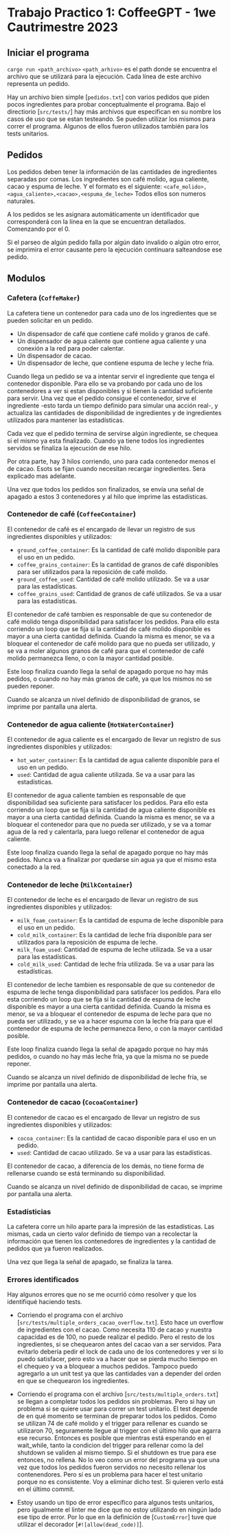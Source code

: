 # Trabajo Practico 1: CoffeeGPT - 1we Cautrimestre 2023

## Iniciar el programa
```cargo run <path_archivo>```
`<path_arhivo>` es el path donde se encuentra el archivo que se utilizará para la ejecución. 
Cada línea de este archivo representa un pedido.

Hay un archivo bien simple [`pedidos.txt`] con varios pedidos que piden pocos ingredientes para probar conceptualmente el programa.
Bajo el directiorio [`src/tests/`] hay más archivos que especifican en su nombre los casos de uso que se estan testeando. Se pueden utilizar los mismos para correr el programa. Algunos de ellos fueron utilizados también para los tests unitarios.

## Pedidos
Los pedidos deben tener la información de las cantidades de ingredientes separadas por comas.
Los ingredientes son café molido, agua caliente, cacao y espuma de leche. Y el formato es el siguiente:
```<cafe_molido>,<agua_caliente>,<cacao>,<espuma_de_leche>```
Todos ellos son numeros naturales.

A los pedidos se les asignara automáticamente un identificador que corresponderá con la línea en la que se encuentran detallados.
Comenzando por el 0.

Si el parseo de algún pedido falla por algún dato invalido o algún otro error, se imprimira el error causante pero la ejecución continuara salteandose ese pedido.

## Modulos
### Cafetera (`CoffeMaker`)
La cafetera tiene un contenedor para cada uno de los ingredientes que se pueden solicitar en un pedido.
* Un dispensador de café que contiene café molido y granos de café.
* Un dispensador de agua caliente que contiene agua caliente y una conexión a la red para poder calentar.
* Un dispensador de cacao.
* Un dispensador de leche, que contiene espuma de leche y leche fría.

Cuando llega un pedido se va a intentar servir el ingrediente que tenga el contenedor disponible. Para ello se va probando
por cada uno de los contenedores a ver si estan disponibles y si tienen la cantidad suficiente para servir. 
Una vez que el pedido consigue el contenedor, sirve el ingrediente -esto tarda un tiempo definido para simular una acción real-,
y actualiza las cantidades de disponibilidad de ingredientes y de ingredientes utilizados para mantener las estadísticas.

Cada vez que el pedido termina de servirse algún ingrediente, se chequea si el mismo ya esta finalizado.
Cuando ya tiene todos los ingredientes servidos se finaliza la ejecución de ese hilo.

Por otra parte, hay 3 hilos corriendo, uno para cada contenedor menos el de cacao. Esots se fijan cuando necesitan recargar ingredientes. Sera explicado mas adelante.

Una vez que todos los pedidos son finalizados, se envía una señal de apagado a estos 3 contenedores y al hilo que imprime las estadísticas.

### Contenedor de café (`CoffeeContainer`)
El contenedor de café es el encargado de llevar un registro de sus ingredientes disponibles y utilizados:
* `ground_coffee_container`: Es la cantidad de café molido disponible para el uso en un pedido.
* `coffee_grains_container`: Es la cantidad de granos de café disponibles para ser utilizados para la reposición de café molido.
* `ground_coffee_used`:  Cantidad de café molido utilizado. Se va a usar para las estadísticas.
* `coffee_grains_used`: Cantidad de granos de café utilizados. Se va a usar para las estadísticas.

El contenedor de café tambien es responsable de que su contenedor de café molido tenga disponibilidad para satisfacer los pedidos. Para ello
esta corriendo un loop que se fija si la cantidad de café molido disponible es mayor a una cierta cantidad definida. Cuando la misma es menor,
se va a bloquear el contenedor de café molido para que no pueda ser utilizado, y se va a moler algunos granos de café para que el contenedor de café molido 
permanezca lleno, o con la mayor cantidad posible.

Este loop finaliza cuando llega la señal de apagado porque no hay más pedidos, o cuando no hay más granos de café, ya que los mismos no se pueden reponer.

Cuando se alcanza un nivel definido de disponibilidad de granos, se imprime por pantalla una alerta.

### Contenedor de agua caliente (`HotWaterContainer`)
El contenedor de agua caliente es el encargado de llevar un registro de sus ingredientes disponibles y utilizados:
* `hot_water_container`: Es la cantidad de agua caliente disponible para el uso en un pedido.
* `used`:  Cantidad de agua caliente utilizada. Se va a usar para las estadísticas.

El contenedor de agua caliente tambien es responsable de que disponibilidad sea suficiente para satisfacer los pedidos. Para ello
esta corriendo un loop que se fija si la cantidad de agua caliente disponible es mayor a una cierta cantidad definida. Cuando la misma es menor,
se va a bloquear el contenedor para que no pueda ser utilizado, y se va a tomar agua de la red y calentarla, para luego rellenar el  contenedor de agua caliente.

Este loop finaliza cuando llega la señal de apagado porque no hay más pedidos. Nunca va a finalizar por quedarse sin agua ya que el mismo esta conectado a la red.

### Contenedor de leche (`MilkContainer`)
El contenedor de leche es el encargado de llevar un registro de sus ingredientes disponibles y utilizados:
* `milk_foam_container`: Es la cantidad de espuma de leche disponible para el uso en un pedido.
* `cold_milk_container`: Es la cantidad de leche fría disponible para ser utilizados para la reposición de espuma de leche.
* `milk_foam_used`:  Cantidad de espuma de leche utilizada. Se va a usar para las estadísticas.
* `cold_milk_used`: Cantidad de leche fría utilizada. Se va a usar para las estadísticas.

El contenedor de leche tambien es responsable de que su contenedor de espuma de leche tenga disponibilidad para satisfacer los pedidos. Para ello
esta corriendo un loop que se fija si la cantidad de espuma de leche disponible es mayor a una cierta cantidad definida. Cuando la misma es menor,
se va a bloquear el contenedor de espuma de leche para que no pueda ser utilizado, y se va a hacer espuma con la leche fría para que el contenedor de espuma de leche
permanezca lleno, o con la mayor cantidad posible.

Este loop finaliza cuando llega la señal de apagado porque no hay más pedidos, o cuando no hay más leche fría, ya que la misma no se puede reponer.

Cuando se alcanza un nivel definido de disponibilidad de leche fría, se imprime por pantalla una alerta.

### Contenedor de cacao (`CocoaContainer`)
El contenedor de cacao es el encargado de llevar un registro de sus ingredientes disponibles y utilizados:
* `cocoa_container`: Es la cantidad de cacao disponible para el uso en un pedido.
* `used`:  Cantidad de cacao utilizado. Se va a usar para las estadísticas.

El contenedor de cacao, a diferencia de los demás, no tiene forma de rellenarse cuando se está terminando su disponibilidad.

Cuando se alcanza un nivel definido de disponibilidad de cacao, se imprime por pantalla una alerta.

### Estadísticias
La cafetera corre un hilo aparte para la impresión de las estadísticas. Las mismas, cada un cierto valor definido de tiempo van a recolectar
la información que tienen los contenedores de ingredientes y la cantidad de pedidos que ya fueron realizados.

Una vez que llega la señal de apagado, se finaliza la tarea.

### Errores identificados
Hay algunos errores que no se me ocurrió cómo resolver y que los identifiqué haciendo tests.

* Corriendo el programa con el archivo [`src/tests/multiple_orders_cacao_overflow.txt`]. Esto hace un overflow de ingredientes con el cacao. Como necesita 110 de cacao
y nuestra capacidad es de 100, no puede realizar el pedido. Pero el resto de los ingredientes, si se chequearon antes del cacao van a ser servidos.
 Para evitarlo debería pedir el lock de cada uno de los contenedores y ver si lo puedo satisfacer, pero esto va a hacer que se pierda mucho tiempo en el chequeo y va a bloquear a muchos pedidos.
Tampoco puedo agregarlo a un unit test ya que las cantidades van a depender del orden en que se chequearon los ingredientes.

* Corriendo el programa con el archivo [`src/tests/multiple_orders.txt`] se llegan a completar todos los pedidos sin problemas. Pero si hay un problema si se quiere usar para correr un test unitario.
El test depende de en qué momento se terminan de preparar todos los pedidos. Como se utilizan 74 de café molido y el trigger para rellenar es cuando se utilizaron 70, seguramente llegue al trigger con el último hilo que agarra ese recurso.
Entonces es posible que mientras está esperando en el wait_while, tanto la condicion del trigger para rellenar como la del shutdown se validen al mismo tiempo. Si el shutdown es true para ese entonces, no rellena. No lo veo como un error del programa
ya que una vez que todos los pedidos fueron servidos no necesito rellenar los contenendores. Pero sí es un problema para hacer el test unitario porque no es consistente.
Voy a eliminar dicho test. Si quieren verlo está en el último commit.

* Estoy usando un tipo de error específico para algunos tests unitarios, pero igualmente el linter me dice que no estoy utilizando en ningún lado ese tipo de error. Por lo que
en la definición de  [`CustomError`] tuve que utilizar el decorador [`#![allow(dead_code)]`].
